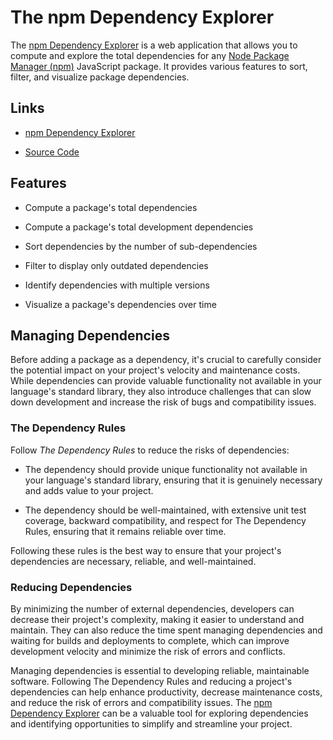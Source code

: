 # The npm Dependency Explorer

The [npm Dependency Explorer] is a web application that allows you to compute and explore the total
dependencies for any [Node Package Manager (npm)][npm] JavaScript package. It provides various
features to sort, filter, and visualize package dependencies.


## Links

- [npm Dependency Explorer]

- [Source Code][source]


## Features

- Compute a package's total dependencies

- Compute a package's total development dependencies

- Sort dependencies by the number of sub-dependencies

- Filter to display only outdated dependencies

- Identify dependencies with multiple versions

- Visualize a package's dependencies over time


## Managing Dependencies

Before adding a package as a dependency, it's crucial to carefully consider the potential impact on
your project's velocity and maintenance costs. While dependencies can provide valuable functionality
not available in your language's standard library, they also introduce challenges that can slow down
development and increase the risk of bugs and compatibility issues.


### The Dependency Rules

Follow *The Dependency Rules* to reduce the risks of dependencies:

- The dependency should provide unique functionality not available in your language's standard
  library, ensuring that it is genuinely necessary and adds value to your project.

- The dependency should be well-maintained, with extensive unit test coverage, backward
  compatibility, and respect for The Dependency Rules, ensuring that it remains reliable over time.

Following these rules is the best way to ensure that your project's dependencies are necessary,
reliable, and well-maintained.


### Reducing Dependencies

By minimizing the number of external dependencies, developers can decrease their project's
complexity, making it easier to understand and maintain. They can also reduce the time spent
managing dependencies and waiting for builds and deployments to complete, which can improve
development velocity and minimize the risk of errors and conflicts.

Managing dependencies is essential to developing reliable, maintainable software. Following The
Dependency Rules and reducing a project's dependencies can help enhance productivity, decrease
maintenance costs, and reduce the risk of errors and compatibility issues. The [npm Dependency
Explorer] can be a valuable tool for exploring dependencies and identifying opportunities to
simplify and streamline your project.


[npm Dependency Explorer]: https://craigahobbs.github.io/npm-dependency-explorer/
[source]: https://github.com/craigahobbs/npm-dependency-explorer
[issues]: https://github.com/craigahobbs/npm-dependency-explorer/issues
[npm]: https://www.npmjs.com/
